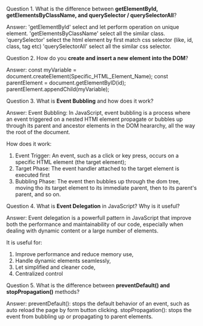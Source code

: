 Question 1. What is the difference between **getElementById, getElementsByClassName, and querySelector / querySelectorAll**?

Answer: 
'getElementById' select and let perform operation on unique element.
'getElementsByClassName' select all the similar class. 
'querySelector' select the html element by first match css selector (like, id, class, tag etc)
'querySelectorAll' select all the similar css selector. 



Question 2. How do you **create and insert a new element into the DOM**?

Answer: 
const myVariable = document.createElement(Specific_HTML_Element_Name);
const parentElement = document.getElementByID(id);
parentElement.appendChild(myVariable);



Question 3. What is **Event Bubbling** and how does it work?

Answer: 
Event Bubbling: In JavaScript, event bubbling is a process where an event triggered on a nested HTMl element propagate or bubbles up through its parent and ancestor elements in the DOM heararchy, all the way the root of the document.

How does it work: 
  1. Event Trigger: An event, such as a click or key press, occurs on a specific HTML element (the target element);
  2. Target Phase: The event handler attached to the target element is executed first
  3. Bubbling Phase: The event then bubbles up through the dom tree, moving tho its target element to its immediate parent, then to its parent's parent, and so on.

Question 4. What is **Event Delegation** in JavaScript? Why is it useful?

Answer: Event delegation is a powerfull pattern in JavaScript that improve both the performance and maintainability of our code, especially when dealing with dynamic content or a large number of elements.

It is useful for:
  1. Improve performance and reduce memory use,
  2. Handle dynamic elements seamlessly,
  3. Let simplified and cleaner code,
  4. Centralized control

Question 5. What is the difference between **preventDefault() and stopPropagation()** methods?

Answer: 
preventDefault(): stops the default behavior of an event, such as auto reload the page by form button clicking.
stopPropagation(): stops the event from bubbling up or propagating to parent elements.